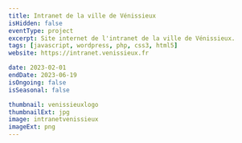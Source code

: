 ```yaml
---
title: Intranet de la ville de Vénissieux
isHidden: false
eventType: project
excerpt: Site internet de l'intranet de la ville de Vénissieux.
tags: [javascript, wordpress, php, css3, html5]
website: https://intranet.venissieux.fr

date: 2023-02-01
endDate: 2023-06-19
isOngoing: false
isSeasonal: false

thumbnail: venissieuxlogo
thumbnailExt: jpg
image: intranetvenissieux
imageExt: png
---
```

